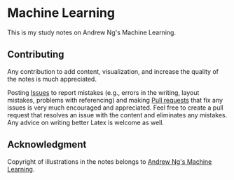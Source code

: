 # Machine Learning
This is my study notes on Andrew Ng's Machine Learning.

## Contributing ##

Any contribution to add content, visualization, and increase the quality of the notes is much appreciated.

Posting [Issues](https://github.com/RongRG/machine-learning/issues) to report mistakes (e.g., errors in the writing, layout mistakes, problems with referencing) and 
making [Pull requests](https://github.com/RongRG/machine-learning/pulls) that fix any issues is very much encouraged and appreciated. Feel free to create a pull request that resolves an issue with the content and eliminates any mistakes. Any advice on writing better Latex is welcome as well.

## Acknowledgment ##
Copyright of illustrations in the notes belongs to
[Andrew Ng's Machine Learning](https://www.coursera.org/specializations/machine-learning-introduction).
